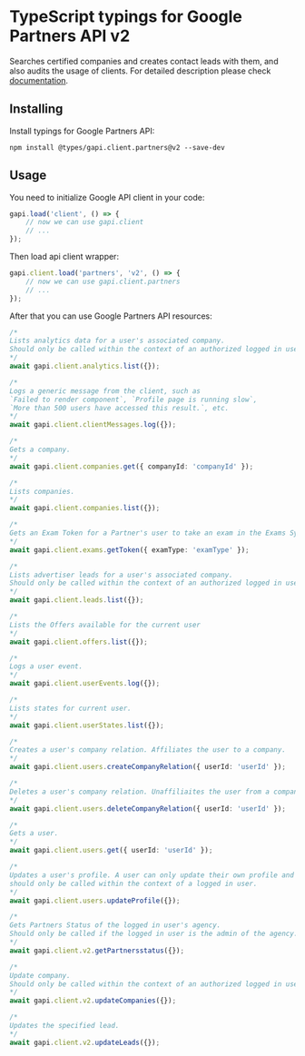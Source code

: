 # TypeScript typings for Google Partners API v2

Searches certified companies and creates contact leads with them, and also audits the usage of clients.
For detailed description please check [documentation](https://developers.google.com/partners/).

## Installing

Install typings for Google Partners API:

```
npm install @types/gapi.client.partners@v2 --save-dev
```

## Usage

You need to initialize Google API client in your code:

```typescript
gapi.load('client', () => {
    // now we can use gapi.client
    // ...
});
```

Then load api client wrapper:

```typescript
gapi.client.load('partners', 'v2', () => {
    // now we can use gapi.client.partners
    // ...
});
```

After that you can use Google Partners API resources:

```typescript
/* 
Lists analytics data for a user's associated company.
Should only be called within the context of an authorized logged in user.  
*/
await gapi.client.analytics.list({});

/* 
Logs a generic message from the client, such as
`Failed to render component`, `Profile page is running slow`,
`More than 500 users have accessed this result.`, etc.  
*/
await gapi.client.clientMessages.log({});

/* 
Gets a company.  
*/
await gapi.client.companies.get({ companyId: 'companyId' });

/* 
Lists companies.  
*/
await gapi.client.companies.list({});

/* 
Gets an Exam Token for a Partner's user to take an exam in the Exams System  
*/
await gapi.client.exams.getToken({ examType: 'examType' });

/* 
Lists advertiser leads for a user's associated company.
Should only be called within the context of an authorized logged in user.  
*/
await gapi.client.leads.list({});

/* 
Lists the Offers available for the current user  
*/
await gapi.client.offers.list({});

/* 
Logs a user event.  
*/
await gapi.client.userEvents.log({});

/* 
Lists states for current user.  
*/
await gapi.client.userStates.list({});

/* 
Creates a user's company relation. Affiliates the user to a company.  
*/
await gapi.client.users.createCompanyRelation({ userId: 'userId' });

/* 
Deletes a user's company relation. Unaffiliaites the user from a company.  
*/
await gapi.client.users.deleteCompanyRelation({ userId: 'userId' });

/* 
Gets a user.  
*/
await gapi.client.users.get({ userId: 'userId' });

/* 
Updates a user's profile. A user can only update their own profile and
should only be called within the context of a logged in user.  
*/
await gapi.client.users.updateProfile({});

/* 
Gets Partners Status of the logged in user's agency.
Should only be called if the logged in user is the admin of the agency.  
*/
await gapi.client.v2.getPartnersstatus({});

/* 
Update company.
Should only be called within the context of an authorized logged in user.  
*/
await gapi.client.v2.updateCompanies({});

/* 
Updates the specified lead.  
*/
await gapi.client.v2.updateLeads({});
```
